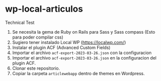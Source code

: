 # wp-local-articulos
Technical Test

1. Se necesita la gema de Ruby on Rails para Sass y Sass compass (Esto para poder compilar css)
2. Sugiero tener instalado Local WP (https://localwp.com/)
3. Instalar el plugin ACF (Advanced Custom Fields)
4. Importar el archivo `acf-export-2023-03-26.json` con la configuracion
5. Importar el archivo `acf-export-2023-03-26.json` en la configuracion del plugin ACF.
6. Clonar este repositorio.
7. Copiar la carpeta `articlewebapp` dentro de themes en Wordpress.
